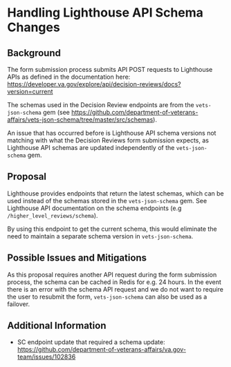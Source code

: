 # Handling Lighthouse API Schema Changes

## Background

The form submission process submits API POST requests to Lighthouse APIs as defined in the documentation here: https://developer.va.gov/explore/api/decision-reviews/docs?version=current

The schemas used in the Decision Review endpoints are from the `vets-json-schema` gem (see https://github.com/department-of-veterans-affairs/vets-json-schema/tree/master/src/schemas).

An issue that has occurred before is Lighthouse API schema versions not matching with what the Decision Reviews form submission expects, as Lighthouse API schemas are updated independently of the `vets-json-schema` gem.

## Proposal

Lighthouse provides endpoints that return the latest schemas, which can be used instead of the schemas stored in the `vets-json-schema` gem.
See Lighthouse API documentation on the schema endpoints (e.g `/higher_level_reviews/schema`).

By using this endpoint to get the current schema, this would eliminate the need to maintain a separate schema version in `vets-json-schema`.

## Possible Issues and Mitigations

As this proposal requires another API request during the form submission process, the schema can be cached in Redis for e.g. 24 hours.
In the event there is an error with the schema API request and we do not want to require the user to resubmit the form, `vets-json-schema` can also be used as a failover.

## Additional Information
- SC endpoint update that required a schema update: https://github.com/department-of-veterans-affairs/va.gov-team/issues/102836
